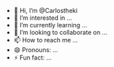 - 👋 Hi, I’m @Carlostheki
- 👀 I’m interested in ...
- 🌱 I’m currently learning ...
- 💞️ I’m looking to collaborate on ...
- 📫 How to reach me ...
- 😄 Pronouns: ...
- ⚡ Fun fact: ...

<!---
Carlostheki/Carlostheki is a ✨ special ✨ repository because its `README.md` (this file) appears on your GitHub profile.
You can click the Preview link to take a look at your changes.
--->
